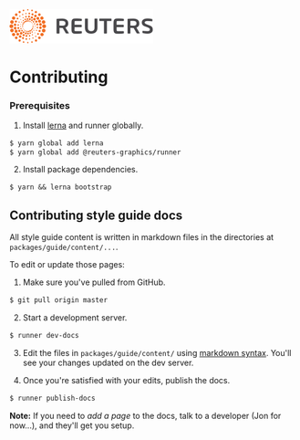 ![](badge.svg)

# Contributing

### Prerequisites

1. Install [lerna](https://lerna.js.org/) and runner globally.

  ```
  $ yarn global add lerna
  $ yarn global add @reuters-graphics/runner
  ```

2. Install package dependencies.

  ```
  $ yarn && lerna bootstrap
  ```

## Contributing style guide docs


All style guide content is written in markdown files in the directories at `packages/guide/content/...`.

To edit or update those pages:

1. Make sure you've pulled from GitHub.

  ```bash
  $ git pull origin master
  ```

2. Start a development server.

  ```bash
  $ runner dev-docs
  ```

3. Edit the files in `packages/guide/content/` using [markdown syntax](https://guides.github.com/features/mastering-markdown/). You'll see your changes updated on the dev server.

4. Once you're satisfied with your edits, publish the docs.

  ```bash
  $ runner publish-docs
  ```


**Note:** If you need to _add a page_ to the docs, talk to a developer (Jon for now...), and they'll get you setup.

